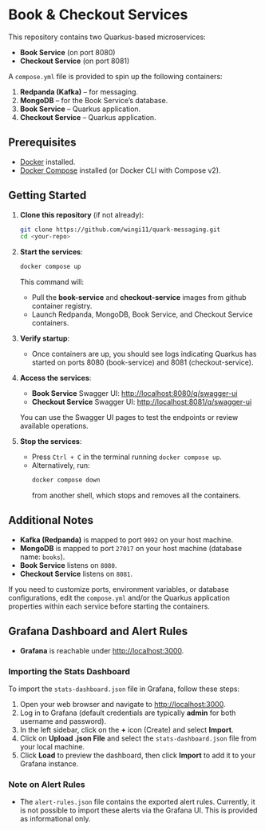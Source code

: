 # Book & Checkout Services

This repository contains two Quarkus-based microservices:

- **Book Service** (on port 8080)
- **Checkout Service** (on port 8081)

A `compose.yml` file is provided to spin up the following containers:

1. **Redpanda (Kafka)** – for messaging.
2. **MongoDB** – for the Book Service’s database.
3. **Book Service** – Quarkus application.
4. **Checkout Service** – Quarkus application.

## Prerequisites

- [Docker](https://docs.docker.com/get-docker/) installed.
- [Docker Compose](https://docs.docker.com/compose/) installed (or Docker CLI with Compose v2).

## Getting Started

1. **Clone this repository** (if not already):
   ```bash
   git clone https://github.com/wingi11/quark-messaging.git
   cd <your-repo>
   ```

2. **Start the services**:
   ```bash
   docker compose up
   ```
   This command will:
   - Pull the **book-service** and **checkout-service** images from github container registry.
   - Launch Redpanda, MongoDB, Book Service, and Checkout Service containers.

3. **Verify startup**:
   - Once containers are up, you should see logs indicating Quarkus has started on ports 8080 (book-service) and 8081 (checkout-service).

4. **Access the services**:
   - **Book Service** Swagger UI: [http://localhost:8080/q/swagger-ui](http://localhost:8080/q/swagger-ui)  
   - **Checkout Service** Swagger UI: [http://localhost:8081/q/swagger-ui](http://localhost:8081/q/swagger-ui)

   You can use the Swagger UI pages to test the endpoints or review available operations.

5. **Stop the services**:
   - Press `Ctrl + C` in the terminal running `docker compose up`.
   - Alternatively, run:
     ```bash
     docker compose down
     ```
     from another shell, which stops and removes all the containers.

## Additional Notes

- **Kafka (Redpanda)** is mapped to port `9092` on your host machine.
- **MongoDB** is mapped to port `27017` on your host machine (database name: `books`).
- **Book Service** listens on `8080`.
- **Checkout Service** listens on `8081`.

If you need to customize ports, environment variables, or database configurations, edit the `compose.yml` and/or the Quarkus application properties within each service before starting the containers.

## Grafana Dashboard and Alert Rules

- **Grafana** is reachable under [http://localhost:3000](http://localhost:3000).

### Importing the Stats Dashboard

To import the `stats-dashboard.json` file in Grafana, follow these steps:

1. Open your web browser and navigate to [http://localhost:3000](http://localhost:3000).
2. Log in to Grafana (default credentials are typically **admin** for both username and password).
3. In the left sidebar, click on the **+** icon (Create) and select **Import**.
4. Click on **Upload .json File** and select the `stats-dashboard.json` file from your local machine.
5. Click **Load** to preview the dashboard, then click **Import** to add it to your Grafana instance.

### Note on Alert Rules

- The `alert-rules.json` file contains the exported alert rules. Currently, it is not possible to import these alerts via the Grafana UI. This is provided as informational only.
